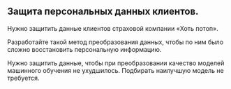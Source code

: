 ## Защита персональных данных клиентов.

Нужно защитить данные клиентов страховой компании «Хоть потоп». 

Разработайте такой метод преобразования данных, чтобы по ним было сложно восстановить персональную информацию.

Нужно защитить данные, чтобы при преобразовании качество моделей машинного обучения не ухудшилось. Подбирать наилучшую модель не требуется.